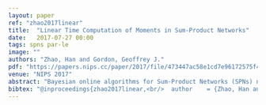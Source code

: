 ```yaml
---
layout: paper
ref: "zhao2017linear"
title:  "Linear Time Computation of Moments in Sum-Product Networks"
date:   2017-07-27 00:00
tags: spns par-le
image: ""
authors: "Zhao, Han and Gordon, Geoffrey J."
pdf: "https://papers.nips.cc/paper/2017/file/473447ac58e1cd7e96172575f48dca3b-Paper.pdf"
venue: "NIPS 2017"
abstract: "Bayesian online algorithms for Sum-Product Networks (SPNs) need to update their posterior distribution after seeing one single additional instance. To do so, they must compute moments of the model parameters under this distribution. The best existing method for computing such moments scales quadratically in the size of the SPN, although it scales linearly for trees. This unfortunate scaling makes Bayesian online algorithms prohibitively expensive, except for small or tree-structured SPNs. We propose an optimal linear-time algorithm that works even when the SPN is a general directed acyclic graph (DAG), which significantly broadens the applicability of Bayesian online algorithms for SPNs. There are three key ingredients in the design and analysis of our algorithm: 1). For each edge in the graph, we construct a linear time reduction from the moment computation problem to a joint inference problem in SPNs. 2). Using the property that each SPN computes a multilinear polynomial, we give an efficient procedure for polynomial evaluation by differentiation without expanding the network that may contain exponentially many monomials. 3). We propose a dynamic programming method to further reduce the computation of the moments of all the edges in the graph from quadratic to linear. We demonstrate the usefulness of our linear time algorithm by applying it to develop a linear time assume density filter (ADF) for SPNs."
bibtex: "@inproceedings{zhao2017linear,<br/>  author    = {Zhao, Han and Gordon, Geoffrey J.},<br/>  title     = {Linear Time Computation of Moments in Sum-Product Networks},<br/>  booktitle = {{NIPS}},<br/>  pages     = {6894--6903},<br/>  year      = {2017}<br/>}"
---
```

